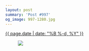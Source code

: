 ```yaml
---
layout: post
summary: 'Post #997'
og_image: 997-1280.jpg
---
```


<div class="post">
 <time>
  <a href="/997">
   {{ page.date | date: "%B %-d, %Y" }}
  </a>
 </time>
 <a href="/997">
  <figure data-taken="10/13/2019">
   <img sizes="(min-width: 700px) 50vw, calc(100vw - 2rem)" src="{{ site.assets_url }}/997-640.jpg" srcset="{{ site.assets_url }}/997-320.jpg 320w, {{ site.assets_url }}/997-640.jpg 640w, {{ site.assets_url }}/997-960.jpg 960w, {{ site.assets_url }}/997-1280.jpg 1280w"/>
  </figure>
 </a>
</div>
